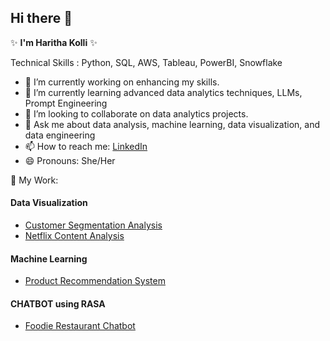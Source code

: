 ## Hi there 👋


 ✨ **I'm Haritha Kolli** ✨ 

Technical Skills : Python, SQL, AWS, Tableau, PowerBI, Snowflake

- 🔭 I’m currently working on enhancing my skills.
- 🌱 I’m currently learning advanced data analytics techniques, LLMs, Prompt Engineering
- 👯 I’m looking to collaborate on data analytics projects.
- 💬 Ask me about data analysis, machine learning, data visualization, and data engineering
- 📫 How to reach me: [LinkedIn](https://www.linkedin.com/in/rama-k-info)
- 😄 Pronouns: She/Her

📖 My Work:

#### Data Visualization 
- [Customer Segmentation Analysis](https://github.com/Haritha-kolli/DataAnalytics-Visualizations-Showcase/blob/main/CustomerSegmentation_ClusterAnalysis.pdf)
- [Netflix Content Analysis](https://github.com/Haritha-kolli/DataAnalytics-Visualizations-Showcase/blob/main/NetflixContentAnalysis_DataAnalysis_Tableau.pdf)

#### Machine Learning 
- [Product Recommendation System](https://github.com/Haritha-kolli/RecommendationSystems)


#### CHATBOT using RASA
- [Foodie Restaurant Chatbot](https://github.com/Haritha-kolli/RASA_FoodieChatbot)





